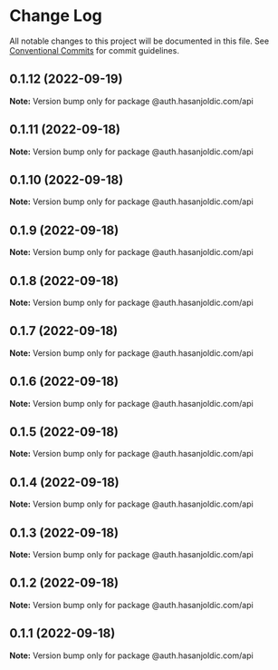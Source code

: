 # Change Log

All notable changes to this project will be documented in this file.
See [Conventional Commits](https://conventionalcommits.org) for commit guidelines.

## 0.1.12 (2022-09-19)

**Note:** Version bump only for package @auth.hasanjoldic.com/api





## 0.1.11 (2022-09-18)

**Note:** Version bump only for package @auth.hasanjoldic.com/api





## 0.1.10 (2022-09-18)

**Note:** Version bump only for package @auth.hasanjoldic.com/api





## 0.1.9 (2022-09-18)

**Note:** Version bump only for package @auth.hasanjoldic.com/api





## 0.1.8 (2022-09-18)

**Note:** Version bump only for package @auth.hasanjoldic.com/api





## 0.1.7 (2022-09-18)

**Note:** Version bump only for package @auth.hasanjoldic.com/api





## 0.1.6 (2022-09-18)

**Note:** Version bump only for package @auth.hasanjoldic.com/api





## 0.1.5 (2022-09-18)

**Note:** Version bump only for package @auth.hasanjoldic.com/api





## 0.1.4 (2022-09-18)

**Note:** Version bump only for package @auth.hasanjoldic.com/api





## 0.1.3 (2022-09-18)

**Note:** Version bump only for package @auth.hasanjoldic.com/api





## 0.1.2 (2022-09-18)

**Note:** Version bump only for package @auth.hasanjoldic.com/api





## 0.1.1 (2022-09-18)

**Note:** Version bump only for package @auth.hasanjoldic.com/api
